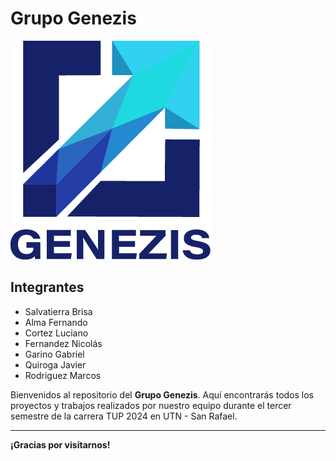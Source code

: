 # Grupo Genezis

![Logo del Grupo Genezis](logo-genezis-new.png)

## Integrantes

- Salvatierra Brisa
- Alma Fernando
- Cortez Luciano
- Fernandez Nicolás
- Garino Gabriel
- Quiroga Javier
- Rodriguez Marcos

Bienvenidos al repositorio del **Grupo Genezis**. Aquí encontrarás todos los proyectos y trabajos realizados por nuestro equipo durante el tercer semestre de la carrera TUP 2024 en UTN - San Rafael.

---
**¡Gracias por visitarnos!**